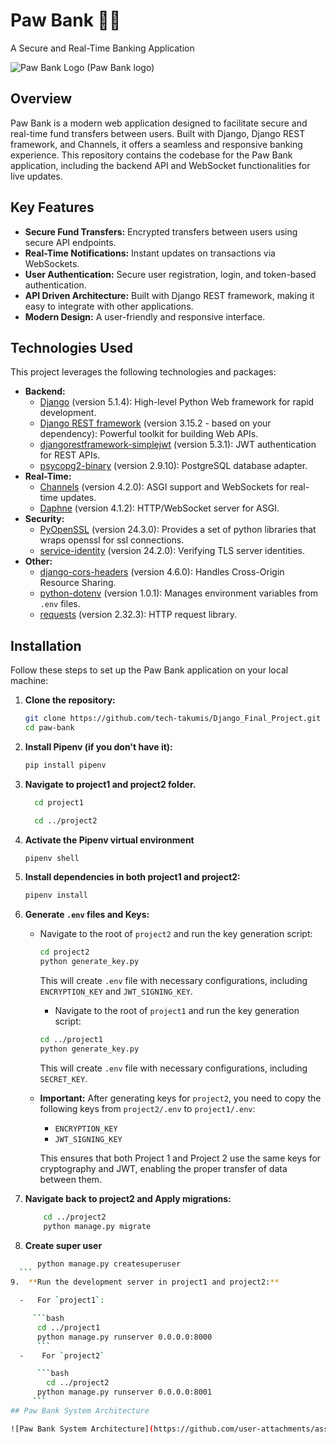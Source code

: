 # Paw Bank 🐾🏦

A Secure and Real-Time Banking Application

![Paw Bank Logo (Paw Bank logo)](https://placehold.co/200x200?text=Paw+Bank+Logo&font=Montserrat)

## Overview

Paw Bank is a modern web application designed to facilitate secure and real-time fund transfers between users. Built with Django, Django REST framework, and Channels, it offers a seamless and responsive banking experience. This repository contains the codebase for the Paw Bank application, including the backend API and WebSocket functionalities for live updates.

## Key Features

-   **Secure Fund Transfers:** Encrypted transfers between users using secure API endpoints.
-   **Real-Time Notifications:** Instant updates on transactions via WebSockets.
-   **User Authentication:** Secure user registration, login, and token-based authentication.
-   **API Driven Architecture:** Built with Django REST framework, making it easy to integrate with other applications.
-   **Modern Design:** A user-friendly and responsive interface.

## Technologies Used

This project leverages the following technologies and packages:

-   **Backend:**
    -   [Django](https://www.djangoproject.com/) (version 5.1.4): High-level Python Web framework for rapid development.
    -   [Django REST framework](https://www.django-rest-framework.org/) (version 3.15.2 - based on your dependency): Powerful toolkit for building Web APIs.
    -   [djangorestframework-simplejwt](https://github.com/jazzband/djangorestframework-simplejwt) (version 5.3.1): JWT authentication for REST APIs.
    -   [psycopg2-binary](https://pypi.org/project/psycopg2-binary/) (version 2.9.10): PostgreSQL database adapter.
-   **Real-Time:**
    -   [Channels](https://channels.readthedocs.io/en/stable/) (version 4.2.0): ASGI support and WebSockets for real-time updates.
    -   [Daphne](https://daphne.readthedocs.io/en/latest/) (version 4.1.2): HTTP/WebSocket server for ASGI.
-   **Security:**
    -   [PyOpenSSL](https://pypi.org/project/pyOpenSSL/) (version 24.3.0): Provides a set of python libraries that wraps openssl for ssl connections.
    -   [service-identity](https://pypi.org/project/service-identity/) (version 24.2.0):  Verifying TLS server identities.
-   **Other:**
    -   [django-cors-headers](https://github.com/adamchainz/django-cors-headers) (version 4.6.0): Handles Cross-Origin Resource Sharing.
    -   [python-dotenv](https://github.com/theskumar/python-dotenv) (version 1.0.1): Manages environment variables from `.env` files.
    -   [requests](https://pypi.org/project/requests/) (version 2.32.3): HTTP request library.


## Installation

Follow these steps to set up the Paw Bank application on your local machine:

1.  **Clone the repository:**

    ```bash
    git clone https://github.com/tech-takumis/Django_Final_Project.git
    cd paw-bank
    ```

2.  **Install Pipenv (if you don't have it):**

    ```bash
    pip install pipenv
    ```

3. **Navigate to project1 and project2 folder.**

    ```bash
      cd project1
    ```

    ```bash
      cd ../project2
    ```
4.  **Activate the Pipenv virtual environment**

    ```bash
    pipenv shell
    ```
5.  **Install dependencies in both project1 and project2:**

    ```bash
    pipenv install
    ```
6.  **Generate `.env` files and Keys:**

    -   Navigate to the root of `project2` and run the key generation script:

        ```bash
        cd project2
        python generate_key.py
        ```
        This will create `.env` file with necessary configurations, including `ENCRYPTION_KEY` and `JWT_SIGNING_KEY`.
         -   Navigate to the root of `project1` and run the key generation script:

        ```bash
        cd ../project1
        python generate_key.py
        ```
        This will create `.env` file with necessary configurations, including `SECRET_KEY`.

    -   **Important:** After generating keys for `project2`, you need to copy the following keys from `project2/.env` to `project1/.env`:

        -   `ENCRYPTION_KEY`
        -   `JWT_SIGNING_KEY`

        This ensures that both Project 1 and Project 2 use the same keys for cryptography and JWT, enabling the proper transfer of data between them.

7. **Navigate back to project2 and Apply migrations:**
    ```bash
        cd ../project2
        python manage.py migrate
    ```
8.  **Create super user**
  ```bash
        python manage.py createsuperuser
    ```
9.  **Run the development server in project1 and project2:**

    -   For `project1`:

       ```bash
        cd ../project1
        python manage.py runserver 0.0.0.0:8000
        ```
    -    For `project2`

        ```bash
          cd ../project2
        python manage.py runserver 0.0.0.0:8001
       ```
## Paw Bank System Architecture

![Paw Bank System Architecture](https://github.com/user-attachments/assets/ea0c86ef-8aae-4da2-a8e4-0a82bf4c9165)

